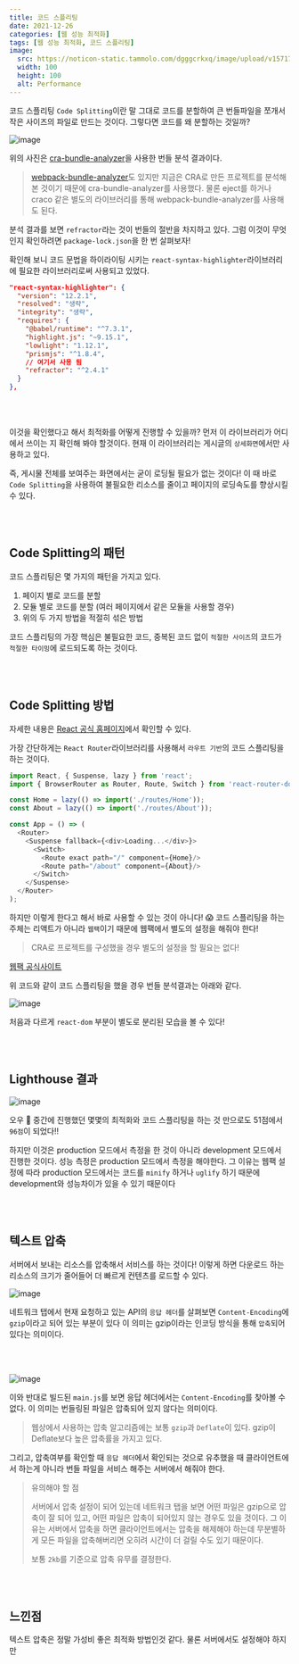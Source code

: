 ```yaml
---
title: 코드 스플리팅
date: 2021-12-26
categories: [웹 성능 최적화]
tags: [웹 성능 최적화, 코드 스플리팅]
image:
  src: https://noticon-static.tammolo.com/dgggcrkxq/image/upload/v1571795671/noticon/ncgxzfzuzo0ygwniagek.png
  width: 100
  height: 100
  alt: Performance
---
```



코드 스플리팅 `Code Splitting`이란 말 그대로 코드를 분할하여 큰 번들파일을 쪼개서 작은 사이즈의 파일로 만드는 것이다. 그렇다면 코드를 왜 분할하는 것일까?

![image](https://user-images.githubusercontent.com/52060742/147405938-0bd13f01-f3a9-4d5f-a386-d9e768d64d09.png)

위의 사진은 [cra-bundle-analyzer](https://www.npmjs.com/package/cra-bundle-analyzer)을 사용한 번들 분석 결과이다.

> [webpack-bundle-analyzer](https://www.npmjs.com/package/webpack-bundle-analyzer)도 있지만 지금은 CRA로 만든 프로젝트를 분석해본 것이기 때문에 cra-bundle-analyzer를 사용했다. 물론 eject를 하거나 craco 같은 별도의 라이브러리를 통해 webpack-bundle-analyzer를 사용해도 된다.

분석 결과를 보면 `refractor`라는 것이 번들의 절반을 차지하고 있다. 그럼 이것이 무엇인지 확인하려면 `package-lock.json`을 한 번 살펴보자!

확인해 보니 코드 문법을 하이라이팅 시키는 `react-syntax-highlighter`라이브러리에 필요한 라이브러리로써 사용되고 있었다.

```json
"react-syntax-highlighter": {
  "version": "12.2.1",
  "resolved": "생략",
  "integrity": "생략",
  "requires": {
    "@babel/runtime": "^7.3.1",
    "highlight.js": "~9.15.1",
    "lowlight": "1.12.1",
    "prismjs": "^1.8.4",
    // 여기서 사용 됨
    "refractor": "^2.4.1"
  }
},
```

<br/>
<br/>

이것을 확인했다고 해서 최적화를 어떻게 진행할 수 있을까? 먼저 이 라이브러리가 어디에서 쓰이는 지 확인해 봐야 할것이다. 현재 이 라이브러리는 게시글의 `상세화면`에서만 사용하고 있다.

즉, 게시물 전체를 보여주는 화면에서는 굳이 로딩될 필요가 없는 것이다! 이 때 바로 `Code Splitting`을 사용하여 불필요한 리소스를 줄이고 페이지의 로딩속도를 향상시킬 수 있다.

<br/>
<br/>

## Code Splitting의 패턴

코드 스플리팅은 몇 가지의 패턴을 가지고 있다.

1. 페이지 별로 코드를 분할
2. 모듈 별로 코드를 분할 (여러 페이지에서 같은 모듈을 사용할 경우)
3. 위의 두 가지 방법을 적절히 섞은 방법

코드 스플리팅의 가장 핵심은 불필요한 코드, 중복된 코드 없이 `적절한 사이즈`의 코드가 `적절한 타이밍`에 로드되도록 하는 것이다.


<br/>
<br/>

## Code Splitting 방법

자세한 내용은 [React 공식 홈페이지](https://ko.reactjs.org/docs/code-splitting.html)에서 확인할 수 있다.

가장 간단하게는 `React Router`라이브러리를 사용해서 `라우트 기반`의 코드 스플리팅을 하는 것이다.

```js
import React, { Suspense, lazy } from 'react';
import { BrowserRouter as Router, Route, Switch } from 'react-router-dom';

const Home = lazy(() => import('./routes/Home'));
const About = lazy(() => import('./routes/About'));

const App = () => (
  <Router>
    <Suspense fallback={<div>Loading...</div>}>
      <Switch>
        <Route exact path="/" component={Home}/>
        <Route path="/about" component={About}/>
      </Switch>
    </Suspense>
  </Router>
);
```

하지만 이렇게 한다고 해서 바로 사용할 수 있는 것이 아니다! 😱 코드 스플리팅을 하는 주체는 리액트가 아니라 `웹팩`이기 때문에 웹팩에서 별도의 설정을 해줘야 한다!

> CRA로 프로젝트를 구성했을 경우 별도의 설정을 할 필요는 없다!

[웹팩 공식사이트](https://webpack.js.org/guides/code-splitting/)

위 코드와 같이 코드 스플리팅을 했을 경우 번들 분석결과는 아래와 같다.

![image](https://user-images.githubusercontent.com/52060742/147407938-91a9cff0-51eb-4cd0-8ba3-f3ef3b7011c1.png)

처음과 다르게 `react-dom` 부분이 별도로 분리된 모습을 볼 수 있다!

<br/>
<br/>

## Lighthouse 결과

![image](https://user-images.githubusercontent.com/52060742/147408002-07a29b16-185b-4e68-b48f-5949288156fd.png)

오우 🚀 중간에 진행했던 몇몇의 최적화와 코드 스플리팅을 하는 것 만으로도 51점에서 `96점`이 되었다!!


하지만 이것은 production 모드에서 측정을 한 것이 아니라 development 모드에서 진행한 것이다. 성능 측정은 production 모드에서 측정을 해야한다. 그 이유는 웹팩 설정에 따라 production 모드에서는 코드를 `minify` 하거나 `uglify` 하기 때문에 development와 성능차이가 있을 수 있기 때문이다

<br/>
<br/>

## 텍스트 압축

서버에서 보내는 리소스를 압축해서 서비스를 하는 것이다! 이렇게 하면 다운로드 하는 리소스의 크기가 줄어들어 더 빠르게 컨텐츠를 로드할 수 있다.


![image](https://user-images.githubusercontent.com/52060742/147408339-93646536-2098-426b-9025-e02e3dd74094.png)

네트워크 탭에서 현재 요청하고 있는 API의 `응답 헤더`를 살펴보면 `Content-Encoding`에 `gzip`이라고 되어 있는 부분이 있다 이 의미는 gzip이라는 인코딩 방식을 통해 `압축`되어 있다는 의미이다.

<br/>
<br/>

![image](https://user-images.githubusercontent.com/52060742/147408419-316a568b-ebb6-4e7e-be86-e9c6117102e0.png)

이와 반대로 빌드된 `main.js`를 보면 응답 헤더에서는 `Content-Encoding`를 찾아볼 수 없다. 이 의미는 번들링된 파일은 압축되어 있지 않다는 의미이다.


> 웹상에서 사용하는 압축 알고리즘에는 보통 `gzip`과 `Deflate`이 있다. gzip이 Deflate보다 높은 압축률을 가지고 있다.


그리고, 압축여부를 확인할 때 `응답 헤더`에서 확인되는 것으로 유추했을 때 클라이언트에서 하는게 아니라 번들 파일을 서비스 해주는 서버에서 해줘야 한다. 

> 유의해야 할 점
> 
> 서버에서 압축 설정이 되어 있는데 네트워크 탭을 보면 어떤 파일은 gzip으로 압축이 잘 되어 있고, 어떤 파일은 압축이 되어있지 않는 경우도 있을 것이다. 그 이유는 서버에서 압축을 하면 클라이언트에서는 압축을 해제해야 하는데 무분별하게 모든 파일을 압축해버리면 오히려 시간이 더 걸릴 수도 있기 때문이다.
>
> 보통 `2kb`를 기준으로 압축 유무를 결정한다.

<br/>
<br/>

## 느낀점

텍스트 압축은 정말 가성비 좋은 최적화 방법인것 같다. 물론 서버에서도 설정해야 하지만





